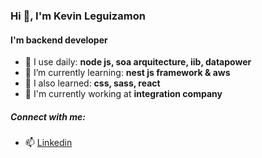 ### Hi 👋, I'm Kevin Leguizamon
#### I'm backend developer

- 💬 I use daily: **node js, soa arquitecture, iib, datapower**
- 🌱 I’m currently learning: **nest js framework & aws**
- 🌿 I also learned: **css, sass, react**
- 🏢 I'm currently working at **integration company**

##### Connect with me:

- 📫 [Linkedin](https://www.linkedin.com/in/kleguizamon)
